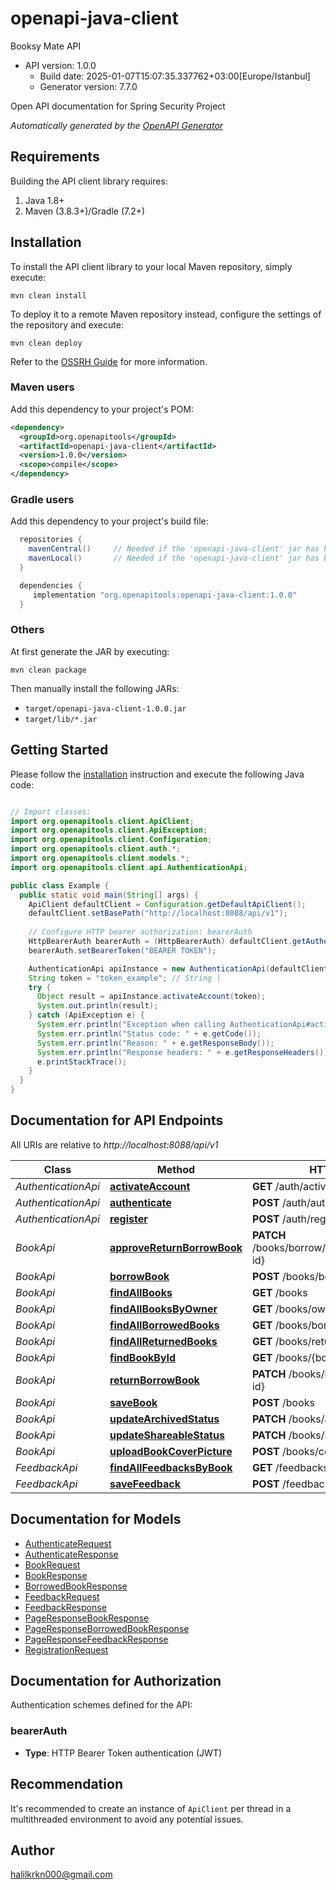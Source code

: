 # openapi-java-client

Booksy Mate API
- API version: 1.0.0
  - Build date: 2025-01-07T15:07:35.337762+03:00[Europe/Istanbul]
  - Generator version: 7.7.0

Open API documentation for Spring Security Project


*Automatically generated by the [OpenAPI Generator](https://openapi-generator.tech)*


## Requirements

Building the API client library requires:
1. Java 1.8+
2. Maven (3.8.3+)/Gradle (7.2+)

## Installation

To install the API client library to your local Maven repository, simply execute:

```shell
mvn clean install
```

To deploy it to a remote Maven repository instead, configure the settings of the repository and execute:

```shell
mvn clean deploy
```

Refer to the [OSSRH Guide](http://central.sonatype.org/pages/ossrh-guide.html) for more information.

### Maven users

Add this dependency to your project's POM:

```xml
<dependency>
  <groupId>org.openapitools</groupId>
  <artifactId>openapi-java-client</artifactId>
  <version>1.0.0</version>
  <scope>compile</scope>
</dependency>
```

### Gradle users

Add this dependency to your project's build file:

```groovy
  repositories {
    mavenCentral()     // Needed if the 'openapi-java-client' jar has been published to maven central.
    mavenLocal()       // Needed if the 'openapi-java-client' jar has been published to the local maven repo.
  }

  dependencies {
     implementation "org.openapitools:openapi-java-client:1.0.0"
  }
```

### Others

At first generate the JAR by executing:

```shell
mvn clean package
```

Then manually install the following JARs:

* `target/openapi-java-client-1.0.0.jar`
* `target/lib/*.jar`

## Getting Started

Please follow the [installation](#installation) instruction and execute the following Java code:

```java

// Import classes:
import org.openapitools.client.ApiClient;
import org.openapitools.client.ApiException;
import org.openapitools.client.Configuration;
import org.openapitools.client.auth.*;
import org.openapitools.client.models.*;
import org.openapitools.client.api.AuthenticationApi;

public class Example {
  public static void main(String[] args) {
    ApiClient defaultClient = Configuration.getDefaultApiClient();
    defaultClient.setBasePath("http://localhost:8088/api/v1");
    
    // Configure HTTP bearer authorization: bearerAuth
    HttpBearerAuth bearerAuth = (HttpBearerAuth) defaultClient.getAuthentication("bearerAuth");
    bearerAuth.setBearerToken("BEARER TOKEN");

    AuthenticationApi apiInstance = new AuthenticationApi(defaultClient);
    String token = "token_example"; // String | 
    try {
      Object result = apiInstance.activateAccount(token);
      System.out.println(result);
    } catch (ApiException e) {
      System.err.println("Exception when calling AuthenticationApi#activateAccount");
      System.err.println("Status code: " + e.getCode());
      System.err.println("Reason: " + e.getResponseBody());
      System.err.println("Response headers: " + e.getResponseHeaders());
      e.printStackTrace();
    }
  }
}

```

## Documentation for API Endpoints

All URIs are relative to *http://localhost:8088/api/v1*

Class | Method | HTTP request | Description
------------ | ------------- | ------------- | -------------
*AuthenticationApi* | [**activateAccount**](docs/AuthenticationApi.md#activateAccount) | **GET** /auth/activate-account | 
*AuthenticationApi* | [**authenticate**](docs/AuthenticationApi.md#authenticate) | **POST** /auth/authenticate | 
*AuthenticationApi* | [**register**](docs/AuthenticationApi.md#register) | **POST** /auth/register | 
*BookApi* | [**approveReturnBorrowBook**](docs/BookApi.md#approveReturnBorrowBook) | **PATCH** /books/borrow/return/approve/{book-id} | 
*BookApi* | [**borrowBook**](docs/BookApi.md#borrowBook) | **POST** /books/borrow/{book-id} | 
*BookApi* | [**findAllBooks**](docs/BookApi.md#findAllBooks) | **GET** /books | 
*BookApi* | [**findAllBooksByOwner**](docs/BookApi.md#findAllBooksByOwner) | **GET** /books/owner | 
*BookApi* | [**findAllBorrowedBooks**](docs/BookApi.md#findAllBorrowedBooks) | **GET** /books/borrowed | 
*BookApi* | [**findAllReturnedBooks**](docs/BookApi.md#findAllReturnedBooks) | **GET** /books/returned | 
*BookApi* | [**findBookById**](docs/BookApi.md#findBookById) | **GET** /books/{book-id} | 
*BookApi* | [**returnBorrowBook**](docs/BookApi.md#returnBorrowBook) | **PATCH** /books/borrow/return/{book-id} | 
*BookApi* | [**saveBook**](docs/BookApi.md#saveBook) | **POST** /books | 
*BookApi* | [**updateArchivedStatus**](docs/BookApi.md#updateArchivedStatus) | **PATCH** /books/archived/{book-id} | 
*BookApi* | [**updateShareableStatus**](docs/BookApi.md#updateShareableStatus) | **PATCH** /books/shareable/{book-id} | 
*BookApi* | [**uploadBookCoverPicture**](docs/BookApi.md#uploadBookCoverPicture) | **POST** /books/cover/{book-id} | 
*FeedbackApi* | [**findAllFeedbacksByBook**](docs/FeedbackApi.md#findAllFeedbacksByBook) | **GET** /feedbacks/book/{book-id} | 
*FeedbackApi* | [**saveFeedback**](docs/FeedbackApi.md#saveFeedback) | **POST** /feedbacks | 


## Documentation for Models

 - [AuthenticateRequest](docs/AuthenticateRequest.md)
 - [AuthenticateResponse](docs/AuthenticateResponse.md)
 - [BookRequest](docs/BookRequest.md)
 - [BookResponse](docs/BookResponse.md)
 - [BorrowedBookResponse](docs/BorrowedBookResponse.md)
 - [FeedbackRequest](docs/FeedbackRequest.md)
 - [FeedbackResponse](docs/FeedbackResponse.md)
 - [PageResponseBookResponse](docs/PageResponseBookResponse.md)
 - [PageResponseBorrowedBookResponse](docs/PageResponseBorrowedBookResponse.md)
 - [PageResponseFeedbackResponse](docs/PageResponseFeedbackResponse.md)
 - [RegistrationRequest](docs/RegistrationRequest.md)


<a id="documentation-for-authorization"></a>
## Documentation for Authorization


Authentication schemes defined for the API:
<a id="bearerAuth"></a>
### bearerAuth

- **Type**: HTTP Bearer Token authentication (JWT)


## Recommendation

It's recommended to create an instance of `ApiClient` per thread in a multithreaded environment to avoid any potential issues.

## Author

halilkrkn000@gmail.com

